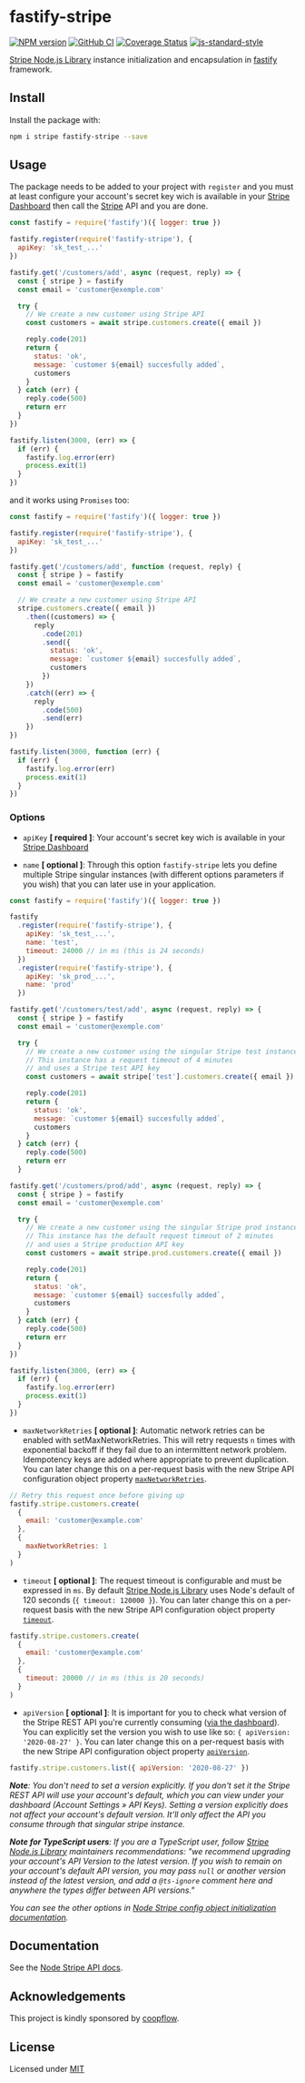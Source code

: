 # fastify-stripe

[![NPM version](https://img.shields.io/npm/v/fastify-stripe.svg?style=flat)](https://www.npmjs.com/package/fastify-stripe)
[![GitHub CI](https://github.com/coopflow/fastify-stripe/workflows/GitHub%20CI/badge.svg)](https://github.com/coopflow/fastify-stripe/actions?workflow=GitHub+CI)
[![Coverage Status](https://coveralls.io/repos/github/coopflow/fastify-stripe/badge.svg?branch=master)](https://coveralls.io/github/coopflow/fastify-stripe?branch=master)
[![js-standard-style](https://img.shields.io/badge/code%20style-standard-brightgreen.svg?style=flat)](http://standardjs.com/)

[Stripe Node.js Library](https://github.com/stripe/stripe-node) instance initialization and encapsulation in [fastify](https://github.com/fastify/fastify) framework.

## Install

Install the package with:
```sh
npm i stripe fastify-stripe --save
```


## Usage

The package needs to be added to your project with `register` and you must at least configure your account's secret key wich is available in your [Stripe Dashboard](https://dashboard.stripe.com/account/apikeys) then call the [Stripe](https://github.com/stripe/stripe-node) API and you are done.
```js
const fastify = require('fastify')({ logger: true })

fastify.register(require('fastify-stripe'), {
  apiKey: 'sk_test_...'
})

fastify.get('/customers/add', async (request, reply) => {
  const { stripe } = fastify
  const email = 'customer@exemple.com'

  try {
    // We create a new customer using Stripe API
    const customers = await stripe.customers.create({ email })

    reply.code(201)
    return {
      status: 'ok',
      message: `customer ${email} succesfully added`,
      customers
    }
  } catch (err) {
    reply.code(500)
    return err
  }
})

fastify.listen(3000, (err) => {
  if (err) {
    fastify.log.error(err)
    process.exit(1)
  }
})
```

and it works using `Promises` too:
```js
const fastify = require('fastify')({ logger: true })

fastify.register(require('fastify-stripe'), {
  apiKey: 'sk_test_...'
})

fastify.get('/customers/add', function (request, reply) {
  const { stripe } = fastify
  const email = 'customer@exemple.com'

  // We create a new customer using Stripe API
  stripe.customers.create({ email })
    .then((customers) => {
      reply
        .code(201)
        .send({
          status: 'ok',
          message: `customer ${email} succesfully added`,
          customers
        })
    })
    .catch((err) => {
      reply
        .code(500)
        .send(err)
    })
})

fastify.listen(3000, function (err) {
  if (err) {
    fastify.log.error(err)
    process.exit(1)
  }
})
```

### Options

* `apiKey` **[ required ]**: Your account's secret key wich is available in your [Stripe Dashboard](https://dashboard.stripe.com/account/apikeys)


* `name` **[ optional ]**: Through this option `fastify-stripe` lets you define multiple Stripe singular instances (with different options parameters if you wish) that you can later use in your application.
```js
const fastify = require('fastify')({ logger: true })

fastify
  .register(require('fastify-stripe'), {
    apiKey: 'sk_test_...',
    name: 'test',
    timeout: 24000 // in ms (this is 24 seconds)
  })
  .register(require('fastify-stripe'), {
    apiKey: 'sk_prod_...',
    name: 'prod'
  })

fastify.get('/customers/test/add', async (request, reply) => {
  const { stripe } = fastify
  const email = 'customer@exemple.com'

  try {
    // We create a new customer using the singular Stripe test instance
    // This instance has a request timeout of 4 minutes
    // and uses a Stripe test API key
    const customers = await stripe['test'].customers.create({ email })

    reply.code(201)
    return {
      status: 'ok',
      message: `customer ${email} succesfully added`,
      customers
    }
  } catch (err) {
    reply.code(500)
    return err
  }

fastify.get('/customers/prod/add', async (request, reply) => {
  const { stripe } = fastify
  const email = 'customer@exemple.com'

  try {
    // We create a new customer using the singular Stripe prod instance
    // This instance has the default request timeout of 2 minutes
    // and uses a Stripe production API key
    const customers = await stripe.prod.customers.create({ email })

    reply.code(201)
    return {
      status: 'ok',
      message: `customer ${email} succesfully added`,
      customers
    }
  } catch (err) {
    reply.code(500)
    return err
  }
})

fastify.listen(3000, (err) => {
  if (err) {
    fastify.log.error(err)
    process.exit(1)
  }
})
```

* `maxNetworkRetries` **[ optional ]**: Automatic network retries can be enabled with setMaxNetworkRetries. This will retry requests `n` times with exponential backoff if they fail due to an intermittent network problem. Idempotency keys are added where appropriate to prevent duplication. You can later change this on a per-request basis with the new Stripe API configuration object property [`maxNetworkRetries`](https://github.com/stripe/stripe-node#network-retries).
```js
// Retry this request once before giving up
fastify.stripe.customers.create(
  {
    email: 'customer@example.com'
  },
  {
    maxNetworkRetries: 1
  }
)
```

* `timeout` **[ optional ]**: The request timeout is configurable and must be expressed in `ms`. By default [Stripe Node.js Library](https://github.com/stripe/stripe-node) uses Node's default of 120 seconds (`{ timeout: 120000 }`). You can later change this on a per-request basis with the new Stripe API configuration object property [`timeout`](https://github.com/stripe/stripe-node#configuring-timeout).
```js
fastify.stripe.customers.create(
  {
    email: 'customer@example.com'
  },
  {
    timeout: 20000 // in ms (this is 20 seconds)
  }
)
```

* `apiVersion` **[ optional ]**: It is important for you to check what version of the Stripe REST API you're currently consuming ([via the dashboard](https://manage.stripe.com/account/apikeys)). You can explicitly set the version you wish to use like so: `{ apiVersion: '2020-08-27' }`. You can later change this on a per-request basis with the new Stripe API configuration object property [`apiVersion`](https://github.com/stripe/stripe-node/wiki/Migration-guide-for-v8#mark-all-setter-methods-as-deprecated-emit-warnings).
```js
fastify.stripe.customers.list({ apiVersion: '2020-08-27' })
```
*__Note__: You don't need to set a version explicitly. If you don't set it the Stripe REST API will use your account's default, which you can view under your dashboard (Account Settings » API Keys). Setting a version explicitly does not affect your account's default version. It'll only affect the API you consume through that singular stripe instance.*

*__Note for TypeScript users__: If you are a TypeScript user, follow [Stripe Node.js Library](https://github.com/stripe/stripe-node) maintainers recommendations: "we recommend upgrading your account's API Version to the latest version.
If you wish to remain on your account's default API version, you may pass `null` or another version instead of the latest version, and add a `@ts-ignore` comment here and anywhere the types differ between API versions."*

*You can see the other options in [Node Stripe config object initialization documentation](https://github.com/stripe/stripe-node#initialize-with-config-object).*

## Documentation

See the [Node Stripe API docs](https://stripe.com/docs/api/node#intro).

## Acknowledgements

This project is kindly sponsored by [coopflow](https://www.coopflow.com).


## License

Licensed under [MIT](https://github.com/coopflow/fastify-stripe/blob/master/LICENSE)
